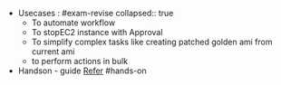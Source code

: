 - Usecases : #exam-revise
  collapsed:: true
	- To automate workflow
	- To stopEC2 instance with Approval
	- To simplify complex tasks like creating patched golden ami from current ami
	- to perform actions in bulk
- Handson - guide [Refer](https://docs.aws.amazon.com/systems-manager/latest/userguide/automation-setup.html) #hands-on